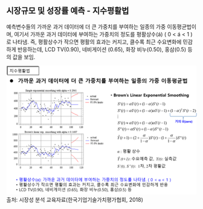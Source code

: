## 시장규모 및 성장률 예측 - 지수평활법

예측변수들의 가까운 과거 데이터에 더 큰 가중치를 부여하는 일종의 가중 이동평균법이며, 여기서 가까운 과거 데이터에 부여하는 가중치의 정도를 평활상수(á) ( 0 < á < 1 )로 나타냄. 즉, 평활상수가 작으면 평활의 효과는 커지고, 클수록 최근 수요변화에 민감하게 반응하는데, LCD TV(0.90), 네비게이션 (0.65), 화장 비누(0.50), 홍삼(0.5) 등의 값을 보임.

![](images/Q10_10_1.png)
출처: 시장성 분석 교육자료(한국기업기술가치평가협회, 2018)
